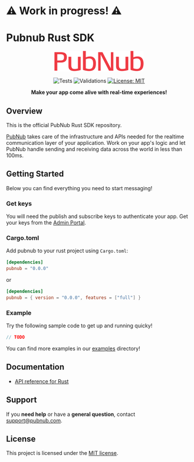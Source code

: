 # :warning: Work in progress! :warning:

# Pubnub Rust SDK

<div align = "center">

![PubNub](logo.svg)

![Tests](https://github.com/pubnub/rust/actions/workflows/run-tests.yml/badge.svg)
![Validations](https://github.com/pubnub/rust/actions/workflows/run-validations.yml/badge.svg)
[![License: MIT](https://img.shields.io/badge/License-MIT-yellow.svg)](https://github.com/pubnub/rust/LICENSE)

**Make your app come alive with real-time experiences!**
</div>

## Overview

This is the official PubNub Rust SDK repository.

[PubNub](https://www.pubnub.com/) takes care of the infrastructure and APIs needed for the realtime communication layer of your application. Work on your app's logic and let PubNub handle sending and receiving data across the world in less than 100ms.

## Getting Started

Below you can find everything you need to start messaging!

### Get keys

You will need the publish and subscribe keys to authenticate your app. Get your keys from the [Admin Portal](https://dashboard.pubnub.com/login).

### Cargo.toml

Add pubnub to your rust project using `Cargo.toml`:

```toml
[dependencies]
pubnub = "0.0.0"
```

or 

```toml
[dependencies]
pubnub = { version = "0.0.0", features = ["full"] }
```

### Example

Try the following sample code to get up and running quicky!

```rust
// TODO
```

You can find more examples in our [examples](examples/) directory!

## Documentation

* [API reference for Rust](TODO)

## Support

If you **need help** or have a **general question**, contact support@pubnub.com.

## License

This project is licensed under the [MIT license].

[MIT license]: https://github.com/pubnub/LICENSE/blob/master/LICENSE

